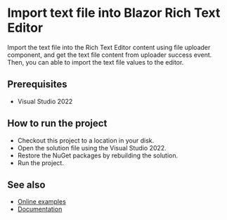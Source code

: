 # Import text file into Blazor Rich Text Editor

Import the text file into the Rich Text Editor content using file uploader component, and get the text file content from uploader success event. Then, you can able to import the text file values to the editor.

## Prerequisites

* Visual Studio 2022

## How to run the project

* Checkout this project to a location in your disk.
* Open the solution file using the Visual Studio 2022.
* Restore the NuGet packages by rebuilding the solution.
* Run the project.

## See also
* [Online examples](https://blazor.syncfusion.com/demos/rich-text-editor/overview?theme=fluent)
* [Documentation](https://blazor.syncfusion.com/documentation/rich-text-editor/getting-started)

